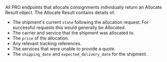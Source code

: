 All PRO endpoints that allocate consignments individually return an Allocate Result object. The Allocate Result contains details of:

* The shipment's current `state` following the allocation request. For successful requests this would generally be _Allocated_.
* The carrier and service that the shipment was allocated to.
* The `price` of the allocation.
* Any relevant tracking references.
* The services that were unable to provide a quote.
* The `shipping_date` and `expected_delivery_date` for the shipment.